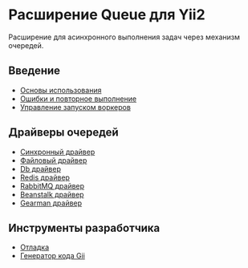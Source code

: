 Расширение Queue для Yii2
=========================

Расширение для асинхронного выполнения задач через механизм очередей.

Введение
--------

* [Основы использования](usage.md)
* [Ошибки и повторное выполнение](retryable.md)
* [Управление запуском воркеров](worker.md)

Драйверы очередей
-----------------

* [Синхронный драйвер](driver-sync.md)
* [Файловый драйвер](driver-file.md)
* [Db драйвер](driver-db.md)
* [Redis драйвер](driver-redis.md)
* [RabbitMQ драйвер](driver-amqp.md)
* [Beanstalk драйвер](driver-beanstalk.md)
* [Gearman драйвер](driver-gearman.md)

Инструменты разработчика
------------------------

* [Отладка](debug.md)
* [Генератор кода Gii](gii.md)
